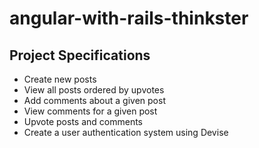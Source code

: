 # angular-with-rails-thinkster

## Project Specifications

* Create new posts
* View all posts ordered by upvotes
* Add comments about a given post
* View comments for a given post
* Upvote posts and comments
* Create a user authentication system using Devise
